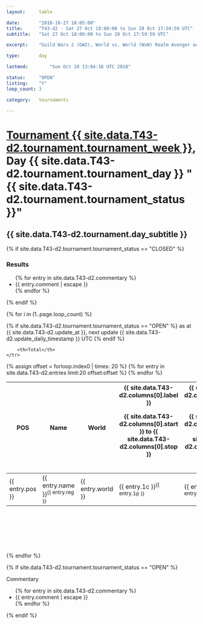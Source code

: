 ```yaml
---
layout: 	table

date: 		"2018-10-27 18:05:00"
title: 		"T43-d2 - Sat 27 Oct 18:00:00 to Sun 28 Oct 17:59:59 UTC"
subtitle: 	"Sat 27 Oct 18:00:00 to Sun 28 Oct 17:59:59 UTC"

excerpt:    "Guild Wars 2 (GW2), World vs. World (WvW) Realm Avenger achivement Tournament. \"Every Kill Counts\""

type:       day

lastmod: 		"Sun Oct 28 13:04:16 UTC 2018"

status:     "OPEN"
listing:    "Y"
loop_count: 3

category: 	tournaments

---
```

<div class="table_header">
    <h1><a href="{{ site.data.T43-d2.tournament.week_url }}">Tournament {{ site.data.T43-d2.tournament.tournament_week }}</a>, Day {{ site.data.T43-d2.tournament.tournament_day }} "{{ site.data.T43-d2.tournament.tournament_status }}"</h1>
    <h2>{{ site.data.T43-d2.tournament.day_subtitle }}</h2> 
</div>

{% if site.data.T43-d2.tournament.tournament_status == "CLOSED" %} 
<div class="commentary">
  <h3>Results</h3>
  <ul>
    {% for entry in site.data.T43-d2.commentary %}
    <li class="commentary_list">{{ entry.comment | escape }}</li>
    {% endfor %}
  </ul>
</div>
{% endif %}


{% for i in (1..page.loop_count) %}

{% if site.data.T43-d2.tournament.tournament_status == "OPEN" %} 
<span class="table_nextupdate">as at {{ site.data.T43-d2.update_at }}, next update {{ site.data.T43-d2.update_daily_timestamp }} UTC</span> 
{% endif %}

<table class="day_table">
  <colgroup>
    <col style="width:18px">
    <col style="width:55px">
    <col style="width:55px">
    <col style="width:12px">
    <col style="width:12px">
    <col style="width:12px">
    <col style="width:12px">
    <col style="width:12px">
    <col style="width:12px">
    <col style="width:12px">
    <col style="width:12px">
    <col style="width:12px">
    <col style="width:12px">
    <col style="width:12px">
    <col style="width:12px">
    <col style="width:12px">
    <col style="width:12px">
    <col style="width:12px">
    <col style="width:12px">
    <col style="width:12px">
    <col style="width:12px">
    <col style="width:12px">
    <col style="width:12px">
    <col style="width:12px">
    <col style="width:12px">
    <col style="width:12px">
    <col style="width:12px">
    <col style="width:18px">
  </colgroup>  
  <thead>
    <tr>
        <th>POS</th>
        <th class="AlignLeft">Name</th>
        <th class="AlignLeft">World</th>

<th><div class="label">{{ site.data.T43-d2.columns[0].label }}<p class="onhover">{{ site.data.T43-d2.columns[0].start }} to {{ site.data.T43-d2.columns[0].stop }}</p></div>​</th>
<th><div class="label">{{ site.data.T43-d2.columns[1].label }}<p class="onhover">{{ site.data.T43-d2.columns[1].start }} to {{ site.data.T43-d2.columns[1].stop }}</p></div>​</th>
<th><div class="label">{{ site.data.T43-d2.columns[2].label }}<p class="onhover">{{ site.data.T43-d2.columns[2].start }} to {{ site.data.T43-d2.columns[2].stop }}</p></div>​</th>
<th><div class="label">{{ site.data.T43-d2.columns[3].label }}<p class="onhover">{{ site.data.T43-d2.columns[3].start }} to {{ site.data.T43-d2.columns[3].stop }}</p></div>​</th>
<th><div class="label">{{ site.data.T43-d2.columns[4].label }}<p class="onhover">{{ site.data.T43-d2.columns[4].start }} to {{ site.data.T43-d2.columns[4].stop }}</p></div>​</th>
<th><div class="label">{{ site.data.T43-d2.columns[5].label }}<p class="onhover">{{ site.data.T43-d2.columns[5].start }} to {{ site.data.T43-d2.columns[5].stop }}</p></div>​</th>
<th><div class="label">{{ site.data.T43-d2.columns[6].label }}<p class="onhover">{{ site.data.T43-d2.columns[6].start }} to {{ site.data.T43-d2.columns[6].stop }}</p></div>​</th>
<th><div class="label">{{ site.data.T43-d2.columns[7].label }}<p class="onhover">{{ site.data.T43-d2.columns[7].start }} to {{ site.data.T43-d2.columns[7].stop }}</p></div>​</th>
<th><div class="label">{{ site.data.T43-d2.columns[8].label }}<p class="onhover">{{ site.data.T43-d2.columns[8].start }} to {{ site.data.T43-d2.columns[8].stop }}</p></div>​</th>
<th><div class="label">{{ site.data.T43-d2.columns[9].label }}<p class="onhover">{{ site.data.T43-d2.columns[9].start }} to {{ site.data.T43-d2.columns[9].stop }}</p></div>​</th>
<th><div class="label">{{ site.data.T43-d2.columns[10].label }}<p class="onhover">{{ site.data.T43-d2.columns[10].start }} to {{ site.data.T43-d2.columns[10].stop }}</p></div>​</th>

<th><div class="label">{{ site.data.T43-d2.columns[11].label }}<p class="onhover">{{ site.data.T43-d2.columns[11].start }} to {{ site.data.T43-d2.columns[11].stop }}</p></div>​</th>
<th><div class="label">{{ site.data.T43-d2.columns[12].label }}<p class="onhover">{{ site.data.T43-d2.columns[12].start }} to {{ site.data.T43-d2.columns[12].stop }}</p></div>​</th>
<th><div class="label">{{ site.data.T43-d2.columns[13].label }}<p class="onhover">{{ site.data.T43-d2.columns[13].start }} to {{ site.data.T43-d2.columns[13].stop }}</p></div>​</th>
<th><div class="label">{{ site.data.T43-d2.columns[14].label }}<p class="onhover">{{ site.data.T43-d2.columns[14].start }} to {{ site.data.T43-d2.columns[14].stop }}</p></div>​</th>
<th><div class="label">{{ site.data.T43-d2.columns[15].label }}<p class="onhover">{{ site.data.T43-d2.columns[15].start }} to {{ site.data.T43-d2.columns[15].stop }}</p></div>​</th>
<th><div class="label">{{ site.data.T43-d2.columns[16].label }}<p class="onhover">{{ site.data.T43-d2.columns[16].start }} to {{ site.data.T43-d2.columns[16].stop }}</p></div>​</th>
<th><div class="label">{{ site.data.T43-d2.columns[17].label }}<p class="onhover">{{ site.data.T43-d2.columns[17].start }} to {{ site.data.T43-d2.columns[17].stop }}</p></div>​</th>
<th><div class="label">{{ site.data.T43-d2.columns[18].label }}<p class="onhover">{{ site.data.T43-d2.columns[18].start }} to {{ site.data.T43-d2.columns[18].stop }}</p></div>​</th>
<th><div class="label">{{ site.data.T43-d2.columns[19].label }}<p class="onhover">{{ site.data.T43-d2.columns[19].start }} to {{ site.data.T43-d2.columns[19].stop }}</p></div>​</th>
<th><div class="label">{{ site.data.T43-d2.columns[20].label }}<p class="onhover">{{ site.data.T43-d2.columns[20].start }} to {{ site.data.T43-d2.columns[20].stop }}</p></div>​</th>

<th><div class="label">{{ site.data.T43-d2.columns[21].label }}<p class="onhover">{{ site.data.T43-d2.columns[21].start }} to {{ site.data.T43-d2.columns[21].stop }}</p></div>​</th>
<th><div class="label">{{ site.data.T43-d2.columns[22].label }}<p class="onhover">{{ site.data.T43-d2.columns[22].start }} to {{ site.data.T43-d2.columns[22].stop }}</p></div>​</th>
<th><div class="label">{{ site.data.T43-d2.columns[23].label }}<p class="onhover">{{ site.data.T43-d2.columns[23].start }} to {{ site.data.T43-d2.columns[23].stop }}</p></div>​</th>

        <th>Total</th>
    </tr>
  </thead>
  {% assign offset = forloop.index0 | times: 20 %}
<tbody>
{% for entry in site.data.T43-d2.entries limit:20 offset:offset %}
  <tr>
    <td class="pl{{ entry.pos }}">{{ entry.pos }}</td>
    <td class="AlignLeft">{{ entry.name }}<sup>{{ entry.reg }}</sup></td>
    <td class="AlignLeft">{{ entry.world }}</td>
    <td class="pl{{ entry.1p }}">{{ entry.1c }}<sup>{{ entry.1p }}</sup></td>
    <td class="pl{{ entry.2p }}">{{ entry.2c }}<sup>{{ entry.2p }}</sup></td>
    <td class="pl{{ entry.3p }}">{{ entry.3c }}<sup>{{ entry.3p }}</sup></td>
    <td class="pl{{ entry.4p }}">{{ entry.4c }}<sup>{{ entry.4p }}</sup></td>
    <td class="pl{{ entry.5p }}">{{ entry.5c }}<sup>{{ entry.5p }}</sup></td>
    <td class="pl{{ entry.6p }}">{{ entry.6c }}<sup>{{ entry.6p }}</sup></td>
    <td class="pl{{ entry.7p }}">{{ entry.7c }}<sup>{{ entry.7p }}</sup></td>
    <td class="pl{{ entry.8p }}">{{ entry.8c }}<sup>{{ entry.8p }}</sup></td>
    <td class="pl{{ entry.9p }}">{{ entry.9c }}<sup>{{ entry.9p }}</sup></td>
    <td class="pl{{ entry.10p }}">{{ entry.10c }}<sup>{{ entry.10p }}</sup></td>
    <td class="pl{{ entry.11p }}">{{ entry.11c }}<sup>{{ entry.11p }}</sup></td>
    <td class="pl{{ entry.12p }}">{{ entry.12c }}<sup>{{ entry.12p }}</sup></td>
    <td class="pl{{ entry.13p }}">{{ entry.13c }}<sup>{{ entry.13p }}</sup></td>
    <td class="pl{{ entry.14p }}">{{ entry.14c }}<sup>{{ entry.14p }}</sup></td>
    <td class="pl{{ entry.15p }}">{{ entry.15c }}<sup>{{ entry.15p }}</sup></td>
    <td class="pl{{ entry.16p }}">{{ entry.16c }}<sup>{{ entry.16p }}</sup></td>
    <td class="pl{{ entry.17p }}">{{ entry.17c }}<sup>{{ entry.17p }}</sup></td>
    <td class="pl{{ entry.18p }}">{{ entry.18c }}<sup>{{ entry.18p }}</sup></td>
    <td class="pl{{ entry.19p }}">{{ entry.19c }}<sup>{{ entry.19p }}</sup></td>
    <td class="pl{{ entry.20p }}">{{ entry.20c }}<sup>{{ entry.20p }}</sup></td>
    <td class="pl{{ entry.21p }}">{{ entry.21c }}<sup>{{ entry.21p }}</sup></td>
    <td class="pl{{ entry.22p }}">{{ entry.22c }}<sup>{{ entry.22p }}</sup></td>
    <td class="pl{{ entry.23p }}">{{ entry.23c }}<sup>{{ entry.23p }}</sup></td>
    <td class="pl{{ entry.24p }}">{{ entry.24c }}<sup>{{ entry.24p }}</sup></td>
    <td>{{ entry.total }}</td>
  </tr>
{% endfor %}  
</tbody>
</table>
<div class="leaderboard">
  <script async src="//pagead2.googlesyndication.com/pagead/js/adsbygoogle.js"></script>
  <!-- 728x90 -->
  <ins class="adsbygoogle"
       style="display:inline-block;width:728px;height:90px"
       data-ad-client="ca-pub-3274917281288240"
       data-ad-slot="3870538733"></ins>
  <script>
  (adsbygoogle = window.adsbygoogle || []).push({});
  </script>    
</div>
<br />
{% endfor %}

{% if site.data.T43-d2.tournament.tournament_status == "OPEN" %} 
<div class="commentary">
  <span class="commentary_title">Commentary</span>
  <ul>
    {% for entry in site.data.T43-d2.commentary %}
    <li class="commentary_list">{{ entry.comment | escape }}</li>
    {% endfor %}
  </ul>
</div>
{% endif %}


